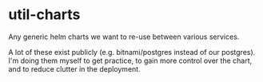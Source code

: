 # util-charts

Any generic helm charts we want to re-use between various services.

A lot of these exist publicly (e.g. bitnami/postgres instead of our postgres). I'm doing them myself to get practice, to gain more control over the chart, and to reduce clutter in the deployment.
